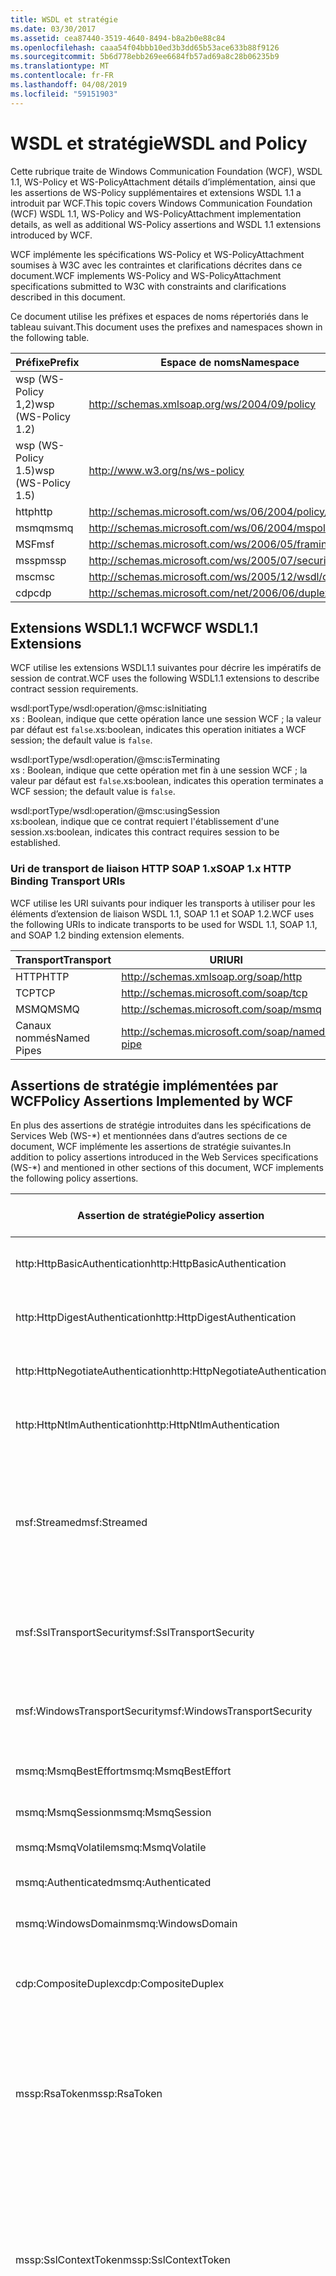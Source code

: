 ```yaml
---
title: WSDL et stratégie
ms.date: 03/30/2017
ms.assetid: cea87440-3519-4640-8494-b8a2b0e88c84
ms.openlocfilehash: caaa54f04bbb10ed3b3dd65b53ace633b88f9126
ms.sourcegitcommit: 5b6d778ebb269ee6684fb57ad69a8c28b06235b9
ms.translationtype: MT
ms.contentlocale: fr-FR
ms.lasthandoff: 04/08/2019
ms.locfileid: "59151903"
---
```

# <a name="wsdl-and-policy"></a><span data-ttu-id="89eb8-102">WSDL et stratégie</span><span class="sxs-lookup"><span data-stu-id="89eb8-102">WSDL and Policy</span></span>
<span data-ttu-id="89eb8-103">Cette rubrique traite de Windows Communication Foundation (WCF), WSDL 1.1, WS-Policy et WS-PolicyAttachment détails d’implémentation, ainsi que les assertions de WS-Policy supplémentaires et extensions WSDL 1.1 a introduit par WCF.</span><span class="sxs-lookup"><span data-stu-id="89eb8-103">This topic covers Windows Communication Foundation (WCF) WSDL 1.1, WS-Policy and WS-PolicyAttachment implementation details, as well as additional WS-Policy assertions and WSDL 1.1 extensions introduced by WCF.</span></span>  
  
 <span data-ttu-id="89eb8-104">WCF implémente les spécifications WS-Policy et WS-PolicyAttachment soumises à W3C avec les contraintes et clarifications décrites dans ce document.</span><span class="sxs-lookup"><span data-stu-id="89eb8-104">WCF implements WS-Policy and WS-PolicyAttachment specifications submitted to W3C with constraints and clarifications described in this document.</span></span>  
  
 <span data-ttu-id="89eb8-105">Ce document utilise les préfixes et espaces de noms répertoriés dans le tableau suivant.</span><span class="sxs-lookup"><span data-stu-id="89eb8-105">This document uses the prefixes and namespaces shown in the following table.</span></span>  
  
|<span data-ttu-id="89eb8-106">Préfixe</span><span class="sxs-lookup"><span data-stu-id="89eb8-106">Prefix</span></span>|<span data-ttu-id="89eb8-107">Espace de noms</span><span class="sxs-lookup"><span data-stu-id="89eb8-107">Namespace</span></span>|  
|------------|---------------|  
|<span data-ttu-id="89eb8-108">wsp (WS-Policy 1,2)</span><span class="sxs-lookup"><span data-stu-id="89eb8-108">wsp (WS-Policy 1.2)</span></span>|http://schemas.xmlsoap.org/ws/2004/09/policy|  
|<span data-ttu-id="89eb8-109">wsp (WS-Policy 1.5)</span><span class="sxs-lookup"><span data-stu-id="89eb8-109">wsp (WS-Policy 1.5)</span></span>|http://www.w3.org/ns/ws-policy|  
|<span data-ttu-id="89eb8-110">http</span><span class="sxs-lookup"><span data-stu-id="89eb8-110">http</span></span>|http://schemas.microsoft.com/ws/06/2004/policy/http|  
|<span data-ttu-id="89eb8-111">msmq</span><span class="sxs-lookup"><span data-stu-id="89eb8-111">msmq</span></span>|http://schemas.microsoft.com/ws/06/2004/mspolicy/msmq|  
|<span data-ttu-id="89eb8-112">MSF</span><span class="sxs-lookup"><span data-stu-id="89eb8-112">msf</span></span>|http://schemas.microsoft.com/ws/2006/05/framing/policy|  
|<span data-ttu-id="89eb8-113">mssp</span><span class="sxs-lookup"><span data-stu-id="89eb8-113">mssp</span></span>|http://schemas.microsoft.com/ws/2005/07/securitypolicy|  
|<span data-ttu-id="89eb8-114">msc</span><span class="sxs-lookup"><span data-stu-id="89eb8-114">msc</span></span>|http://schemas.microsoft.com/ws/2005/12/wsdl/contract|  
|<span data-ttu-id="89eb8-115">cdp</span><span class="sxs-lookup"><span data-stu-id="89eb8-115">cdp</span></span>|http://schemas.microsoft.com/net/2006/06/duplex|  
  
## <a name="wcf-wsdl11-extensions"></a><span data-ttu-id="89eb8-116">Extensions WSDL1.1 WCF</span><span class="sxs-lookup"><span data-stu-id="89eb8-116">WCF WSDL1.1 Extensions</span></span>  
 <span data-ttu-id="89eb8-117">WCF utilise les extensions WSDL1.1 suivantes pour décrire les impératifs de session de contrat.</span><span class="sxs-lookup"><span data-stu-id="89eb8-117">WCF uses the following WSDL1.1 extensions to describe contract session requirements.</span></span>  
  
 wsdl:portType/wsdl:operation/@msc:isInitiating  
 <span data-ttu-id="89eb8-118">xs : Boolean, indique que cette opération lance une session WCF ; la valeur par défaut est `false`.</span><span class="sxs-lookup"><span data-stu-id="89eb8-118">xs:boolean, indicates this operation initiates a WCF session; the default value is `false`.</span></span>  
  
 wsdl:portType/wsdl:operation/@msc:isTerminating  
 <span data-ttu-id="89eb8-119">xs : Boolean, indique que cette opération met fin à une session WCF ; la valeur par défaut est `false`.</span><span class="sxs-lookup"><span data-stu-id="89eb8-119">xs:boolean, indicates this operation terminates a WCF session; the default value is `false`.</span></span>  
  
 wsdl:portType/wsdl:operation/@msc:usingSession  
 <span data-ttu-id="89eb8-120">xs:boolean, indique que ce contrat requiert l'établissement d'une session.</span><span class="sxs-lookup"><span data-stu-id="89eb8-120">xs:boolean, indicates this contract requires session to be established.</span></span>  
  
### <a name="soap-1x-http-binding-transport-uris"></a><span data-ttu-id="89eb8-121">Uri de transport de liaison HTTP SOAP 1.x</span><span class="sxs-lookup"><span data-stu-id="89eb8-121">SOAP 1.x HTTP Binding Transport URIs</span></span>  
 <span data-ttu-id="89eb8-122">WCF utilise les URI suivants pour indiquer les transports à utiliser pour les éléments d’extension de liaison WSDL 1.1, SOAP 1.1 et SOAP 1.2.</span><span class="sxs-lookup"><span data-stu-id="89eb8-122">WCF uses the following URIs to indicate transports to be used for WSDL 1.1, SOAP 1.1, and SOAP 1.2 binding extension elements.</span></span>  
  
|<span data-ttu-id="89eb8-123">Transport</span><span class="sxs-lookup"><span data-stu-id="89eb8-123">Transport</span></span>|<span data-ttu-id="89eb8-124">URI</span><span class="sxs-lookup"><span data-stu-id="89eb8-124">URI</span></span>|  
|---------------|---------|  
|<span data-ttu-id="89eb8-125">HTTP</span><span class="sxs-lookup"><span data-stu-id="89eb8-125">HTTP</span></span>|http://schemas.xmlsoap.org/soap/http|  
|<span data-ttu-id="89eb8-126">TCP</span><span class="sxs-lookup"><span data-stu-id="89eb8-126">TCP</span></span>|http://schemas.microsoft.com/soap/tcp|  
|<span data-ttu-id="89eb8-127">MSMQ</span><span class="sxs-lookup"><span data-stu-id="89eb8-127">MSMQ</span></span>|http://schemas.microsoft.com/soap/msmq|  
|<span data-ttu-id="89eb8-128">Canaux nommés</span><span class="sxs-lookup"><span data-stu-id="89eb8-128">Named Pipes</span></span>|http://schemas.microsoft.com/soap/named-pipe|  
  
## <a name="policy-assertions-implemented-by-wcf"></a><span data-ttu-id="89eb8-129">Assertions de stratégie implémentées par WCF</span><span class="sxs-lookup"><span data-stu-id="89eb8-129">Policy Assertions Implemented by WCF</span></span>  
 <span data-ttu-id="89eb8-130">En plus des assertions de stratégie introduites dans les spécifications de Services Web (WS-\*) et mentionnées dans d’autres sections de ce document, WCF implémente les assertions de stratégie suivantes.</span><span class="sxs-lookup"><span data-stu-id="89eb8-130">In addition to policy assertions introduced in the Web Services specifications (WS-\*) and mentioned in other sections of this document, WCF implements the following policy assertions.</span></span>  
  
|<span data-ttu-id="89eb8-131">Assertion de stratégie</span><span class="sxs-lookup"><span data-stu-id="89eb8-131">Policy assertion</span></span>|<span data-ttu-id="89eb8-132">Sujet de stratégie</span><span class="sxs-lookup"><span data-stu-id="89eb8-132">Policy subject</span></span>|<span data-ttu-id="89eb8-133">Description</span><span class="sxs-lookup"><span data-stu-id="89eb8-133">Description</span></span>|  
|----------------------|--------------------|-----------------|  
|<span data-ttu-id="89eb8-134">http:HttpBasicAuthentication</span><span class="sxs-lookup"><span data-stu-id="89eb8-134">http:HttpBasicAuthentication</span></span>|<span data-ttu-id="89eb8-135">Point de terminaison</span><span class="sxs-lookup"><span data-stu-id="89eb8-135">Endpoint</span></span>|<span data-ttu-id="89eb8-136">Le point de terminaison utilise l'authentification de base HTTP.</span><span class="sxs-lookup"><span data-stu-id="89eb8-136">Endpoint uses HTTP Basic Authentication.</span></span>|  
|<span data-ttu-id="89eb8-137">http:HttpDigestAuthentication</span><span class="sxs-lookup"><span data-stu-id="89eb8-137">http:HttpDigestAuthentication</span></span>|<span data-ttu-id="89eb8-138">Point de terminaison</span><span class="sxs-lookup"><span data-stu-id="89eb8-138">Endpoint</span></span>|<span data-ttu-id="89eb8-139">Le point de terminaison utilise l’authentification HTTP Digest.</span><span class="sxs-lookup"><span data-stu-id="89eb8-139">Endpoint uses HTTP Digest Authentication.</span></span>|  
|<span data-ttu-id="89eb8-140">http:HttpNegotiateAuthentication</span><span class="sxs-lookup"><span data-stu-id="89eb8-140">http:HttpNegotiateAuthentication</span></span>|<span data-ttu-id="89eb8-141">Point de terminaison</span><span class="sxs-lookup"><span data-stu-id="89eb8-141">Endpoint</span></span>|<span data-ttu-id="89eb8-142">Le point de terminaison utilise l'authentification par négociation HTTP.</span><span class="sxs-lookup"><span data-stu-id="89eb8-142">Endpoint uses HTTP Negotiate Authentication.</span></span>|  
|<span data-ttu-id="89eb8-143">http:HttpNtlmAuthentication</span><span class="sxs-lookup"><span data-stu-id="89eb8-143">http:HttpNtlmAuthentication</span></span>|<span data-ttu-id="89eb8-144">Point de terminaison</span><span class="sxs-lookup"><span data-stu-id="89eb8-144">Endpoint</span></span>|<span data-ttu-id="89eb8-145">Le point de terminaison utilise l'authentification NTLM HTTP.</span><span class="sxs-lookup"><span data-stu-id="89eb8-145">Endpoint uses HTTP NTLM Authentication.</span></span>|  
|<span data-ttu-id="89eb8-146">msf:Streamed</span><span class="sxs-lookup"><span data-stu-id="89eb8-146">msf:Streamed</span></span>|<span data-ttu-id="89eb8-147">Point de terminaison</span><span class="sxs-lookup"><span data-stu-id="89eb8-147">Endpoint</span></span>|<span data-ttu-id="89eb8-148">Le point de terminaison utilise le tramage de message diffusé en continu.</span><span class="sxs-lookup"><span data-stu-id="89eb8-148">Endpoint uses streamed message framing.</span></span> <span data-ttu-id="89eb8-149">Cette assertion est utilisée avec le protocole de tramage de message fourni pour les transports tels que TCP et canaux nommés.</span><span class="sxs-lookup"><span data-stu-id="89eb8-149">This assertion is used with the Message Framing protocol provided for transports such as TCP, and named pipes.</span></span>|  
|<span data-ttu-id="89eb8-150">msf:SslTransportSecurity</span><span class="sxs-lookup"><span data-stu-id="89eb8-150">msf:SslTransportSecurity</span></span>|<span data-ttu-id="89eb8-151">Point de terminaison</span><span class="sxs-lookup"><span data-stu-id="89eb8-151">Endpoint</span></span>|<span data-ttu-id="89eb8-152">Le point de terminaison utilise la sécurité de couche transport (TLS) avec le tramage de message.</span><span class="sxs-lookup"><span data-stu-id="89eb8-152">Endpoint uses transport-layer security (TLS) with message framing.</span></span>|  
|<span data-ttu-id="89eb8-153">msf:WindowsTransportSecurity</span><span class="sxs-lookup"><span data-stu-id="89eb8-153">msf:WindowsTransportSecurity</span></span>|<span data-ttu-id="89eb8-154">Point de terminaison</span><span class="sxs-lookup"><span data-stu-id="89eb8-154">Endpoint</span></span>|<span data-ttu-id="89eb8-155">Le point de terminaison utilise la négociation SPNEGO (Security Provider Negotiation) avec le tramage de message.</span><span class="sxs-lookup"><span data-stu-id="89eb8-155">Endpoint uses Security Provider Negotiation (SPNEGO) with message framing.</span></span>|  
|<span data-ttu-id="89eb8-156">msmq:MsmqBestEffort</span><span class="sxs-lookup"><span data-stu-id="89eb8-156">msmq:MsmqBestEffort</span></span>|<span data-ttu-id="89eb8-157">Point de terminaison</span><span class="sxs-lookup"><span data-stu-id="89eb8-157">Endpoint</span></span>|<span data-ttu-id="89eb8-158">MSMQ avec garanties de meilleur effort.</span><span class="sxs-lookup"><span data-stu-id="89eb8-158">MSMQ with best-effort guarantees.</span></span>|  
|<span data-ttu-id="89eb8-159">msmq:MsmqSession</span><span class="sxs-lookup"><span data-stu-id="89eb8-159">msmq:MsmqSession</span></span>|<span data-ttu-id="89eb8-160">Point de terminaison</span><span class="sxs-lookup"><span data-stu-id="89eb8-160">Endpoint</span></span>|<span data-ttu-id="89eb8-161">MSMQ avec garanties de session.</span><span class="sxs-lookup"><span data-stu-id="89eb8-161">MSMQ with Session guarantees.</span></span>|  
|<span data-ttu-id="89eb8-162">msmq:MsmqVolatile</span><span class="sxs-lookup"><span data-stu-id="89eb8-162">msmq:MsmqVolatile</span></span>|<span data-ttu-id="89eb8-163">Point de terminaison</span><span class="sxs-lookup"><span data-stu-id="89eb8-163">Endpoint</span></span>|<span data-ttu-id="89eb8-164">MSMQ Volatile.</span><span class="sxs-lookup"><span data-stu-id="89eb8-164">MSMQ Volatile.</span></span>|  
|<span data-ttu-id="89eb8-165">msmq:Authenticated</span><span class="sxs-lookup"><span data-stu-id="89eb8-165">msmq:Authenticated</span></span>|<span data-ttu-id="89eb8-166">Point de terminaison</span><span class="sxs-lookup"><span data-stu-id="89eb8-166">Endpoint</span></span>|<span data-ttu-id="89eb8-167">L'authentification est utilisée avec le transport MSMQ.</span><span class="sxs-lookup"><span data-stu-id="89eb8-167">Authentication is used with MSMQ transport.</span></span>|  
|<span data-ttu-id="89eb8-168">msmq:WindowsDomain</span><span class="sxs-lookup"><span data-stu-id="89eb8-168">msmq:WindowsDomain</span></span>|<span data-ttu-id="89eb8-169">Point de terminaison</span><span class="sxs-lookup"><span data-stu-id="89eb8-169">Endpoint</span></span>|<span data-ttu-id="89eb8-170">MSMQ utilise l'authentification de domaine Windows.</span><span class="sxs-lookup"><span data-stu-id="89eb8-170">MSMQ uses Windows Domain authentication.</span></span>|  
|<span data-ttu-id="89eb8-171">cdp:CompositeDuplex</span><span class="sxs-lookup"><span data-stu-id="89eb8-171">cdp:CompositeDuplex</span></span>|<span data-ttu-id="89eb8-172">Point de terminaison</span><span class="sxs-lookup"><span data-stu-id="89eb8-172">Endpoint</span></span>|<span data-ttu-id="89eb8-173">Le point de terminaison utilise deux connexions de transport réciproques distinctes pour les messages entrants et sortants.</span><span class="sxs-lookup"><span data-stu-id="89eb8-173">Endpoint uses two separate converse transport connections for in and out messages.</span></span>|  
|<span data-ttu-id="89eb8-174">mssp:RsaToken</span><span class="sxs-lookup"><span data-stu-id="89eb8-174">mssp:RsaToken</span></span>|<span data-ttu-id="89eb8-175">Imbriqué</span><span class="sxs-lookup"><span data-stu-id="89eb8-175">Nested</span></span>|<span data-ttu-id="89eb8-176">Assertion de jeton de clé RSA.</span><span class="sxs-lookup"><span data-stu-id="89eb8-176">RSA key token assertion.</span></span> <span data-ttu-id="89eb8-177">Cette spécification est en général satisfaite par une clé RSA sérialisée directement dans le cadre des informations de clés dans une signature d'approbation.</span><span class="sxs-lookup"><span data-stu-id="89eb8-177">This requirement is typically satisfied by an RSA key serialized directly as part of the key information in an endorsing signature.</span></span>|  
|<span data-ttu-id="89eb8-178">mssp:SslContextToken</span><span class="sxs-lookup"><span data-stu-id="89eb8-178">mssp:SslContextToken</span></span>|<span data-ttu-id="89eb8-179">Imbriqué</span><span class="sxs-lookup"><span data-stu-id="89eb8-179">Nested</span></span>|<span data-ttu-id="89eb8-180">Requiert l'utilisation d'un SecurityContextToken obtenu à l'aide du protocole de transfert TLS binaire avec WS-Trust.</span><span class="sxs-lookup"><span data-stu-id="89eb8-180">Requires that a SecurityContextToken obtained using binary TLS handshake using WS-Trust be used.</span></span> <span data-ttu-id="89eb8-181">Les assertions imbriquées incluent : sp:RequireDerivedKeys, mssp:MustNotSendCancel, mssp:RequireClientCertificate.</span><span class="sxs-lookup"><span data-stu-id="89eb8-181">Nested assertions include: sp:RequireDerivedKeys, mssp:MustNotSendCancel, mssp:RequireClientCertificate.</span></span>|  
|<span data-ttu-id="89eb8-182">mssp:MustNotSendCancel</span><span class="sxs-lookup"><span data-stu-id="89eb8-182">mssp:MustNotSendCancel</span></span>|<span data-ttu-id="89eb8-183">Imbriqué</span><span class="sxs-lookup"><span data-stu-id="89eb8-183">Nested</span></span>|<span data-ttu-id="89eb8-184">Indique une spécification selon laquelle aucun message de demande de jeton de sécurité de demande (RST) [WS-Trust] à l’aide de la liaison Annulation [WS-Trust, WS-SC] ne doit être envoyé à l’émetteur d’un SecurityContextToken donné.</span><span class="sxs-lookup"><span data-stu-id="89eb8-184">Specifies a requirement that a request security token (RST) request messages [WS-Trust] using the Cancel binding [WS-Trust, WS-SC] not be sent to the issuer of a given SecurityContextToken.</span></span> <span data-ttu-id="89eb8-185">Si cette assertion est présente, ces messages de demande ne doivent pas être envoyés à l'émetteur.</span><span class="sxs-lookup"><span data-stu-id="89eb8-185">If this assertion is present, then such request messages must not be sent to the issuer.</span></span> <span data-ttu-id="89eb8-186">Si cette assertion est absente, ces messages de demande peuvent être envoyés à l'émetteur.</span><span class="sxs-lookup"><span data-stu-id="89eb8-186">If this assertion is not present, then such request messages can be sent to the issuer.</span></span>|  
|<span data-ttu-id="89eb8-187">mssp:RequireClientCertificate</span><span class="sxs-lookup"><span data-stu-id="89eb8-187">mssp:RequireClientCertificate</span></span>|<span data-ttu-id="89eb8-188">Imbriqué</span><span class="sxs-lookup"><span data-stu-id="89eb8-188">Nested</span></span>|<span data-ttu-id="89eb8-189">Cet élément facultatif indique une exigence selon laquelle un certificat client doit être fourni dans le cadre du protocole TLSNEGO.</span><span class="sxs-lookup"><span data-stu-id="89eb8-189">This optional element specifies a requirement for a client certificate to be provided as part of the TLSNEGO protocol.</span></span> <span data-ttu-id="89eb8-190">Si cette assertion est présente, un certificat client doit être fourni.</span><span class="sxs-lookup"><span data-stu-id="89eb8-190">If this assertion is present, then a client certificate must be provided.</span></span> <span data-ttu-id="89eb8-191">Si cette assertion est absente, aucun certificat client ne doit être fourni.</span><span class="sxs-lookup"><span data-stu-id="89eb8-191">If this assertion is not present, then a client certificate must not be provided.</span></span> <span data-ttu-id="89eb8-192">Cette assertion ne doit pas être utilisée en dehors de mssp:SslContextToken.</span><span class="sxs-lookup"><span data-stu-id="89eb8-192">This assertion must not be used outside of mssp:SslContextToken.</span></span>|  
  
## <a name="see-also"></a><span data-ttu-id="89eb8-193">Voir aussi</span><span class="sxs-lookup"><span data-stu-id="89eb8-193">See also</span></span>

- [<span data-ttu-id="89eb8-194">Publication WSDL personnalisée</span><span class="sxs-lookup"><span data-stu-id="89eb8-194">Custom WSDL Publication</span></span>](../../../../docs/framework/wcf/samples/custom-wsdl-publication.md)
- [<span data-ttu-id="89eb8-195">Procédure : exporter un WSDL personnalisé</span><span class="sxs-lookup"><span data-stu-id="89eb8-195">How to: Export Custom WSDL</span></span>](../../../../docs/framework/wcf/extending/how-to-export-custom-wsdl.md)
- [<span data-ttu-id="89eb8-196">Procédure : importer un WSDL personnalisé</span><span class="sxs-lookup"><span data-stu-id="89eb8-196">How to: Import Custom WSDL</span></span>](../../../../docs/framework/wcf/extending/how-to-import-custom-wsdl.md)
